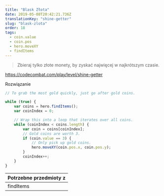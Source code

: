 ```yaml
---
title: "Blask Złota"
date: 2019-05-08T20:42:21.736Z
translationKey: "shine-getter"
slug: "blask-zlota"
order: 18
tags:
  - coin.value
  - coin.pos
  - hero.moveXY
  - findItems
---
```


> Zbieraj tylko złote monety, by zyskać najwięcej w najkrótszym czasie.

https://codecombat.com/play/level/shine-getter

Rozwiązanie

```javascript
// To grab the most gold quickly, just go after gold coins.

while (true) {
    var coins = hero.findItems();
    var coinIndex = 0;

    // Wrap this into a loop that iterates over all coins.
    while (coinIndex < coins.length) {
        var coin = coins[coinIndex];
        // Gold coins are worth 3.
        if (coin.value == 3) {
            // Only pick up gold coins.
            hero.moveXY(coin.pos.x, coin.pos.y);
        }
        coinIndex++;
    }
}

```

Potrzebne przedmioty z |
--- |
findItems |


